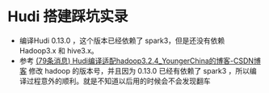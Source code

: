 
# Hudi 搭建踩坑实录



* 编译Hudi 0.13.0 ，这个版本已经依赖了 spark3，但是还没有依赖 Hadoop3.x 和 hive3.x。
* 参考 [(79条消息) Hudi编译适配hadoop3.2.4_YoungerChina的博客-CSDN博客](https://blog.csdn.net/younger_china/article/details/127484478) 修改 hadoop 的版本号，并且因为 0.13.0 已经有依赖了 spark3 ，所以编译过程意外的顺利。就是不知道以后用的时候会不会发现翻车

